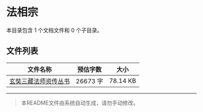 # 法相宗

本目录包含 1 个文档文件和 0 个子目录。

## 文件列表

| 文件名称 | 预估字数 | 大小 |
|---------|---------|------|
| [玄奘三藏法师资传丛书](佛藏/续藏经/中国撰述/史传部/法相宗/玄奘三藏法师资传丛书.md) | 26673 字 | 78.14 KB |

---

> 本README文件由系统自动生成，请勿手动修改。
